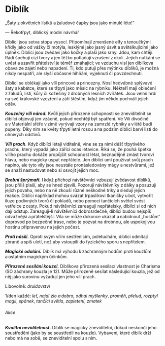# Diblík

<Card header="">


„Šaty z okvětních lístků a žaludové čapky jsou jako minulé léto\!“
  
— Řekotřpyt, diblický módní návrhář


</Card>
  
Diblíci jsou sotva stopu vysocí. Připomínají zmenšené elfy s tenoučkými křídly jako od vážky či motýla, lesklými jako jasný úsvit a světélkujícími jako úplněk. Diblíci jsou zvědaví jako kočky a plaší jako srny. Jdou, kam chtějí. Rádi špehují cizí tvory a jen těžko potlačují vzrušení z okolí. Jejich nutkání se uvést a uzavřít přátelství je téměř zmáhající; ve vzduchu visí jen diblíkova obava ze zajetí nebo napadení. Ti, kdo putují přes mýtinku diblíků, je možná nikdy nespatří, ale slyší občasné hihňání, vyjeknutí či povzdechnutí.
  
Diblíci se oblékají jako vílí princové a princezny. Nosí hedvábné splývavé šaty a kabátce, které se třpytí jako měsíc na rybníku. Někteří mají oblečení z žaludů, listí, kůry či kožešiny z drobných lesních zvířátek. Jsou velmi hrdí na své královské vzezření a září štěstím, když jim někdo pochválí jejich oděv.
  
***Kouzelný vílí národ.*** Kvůli jejich přirozené schopnosti se zneviditelnit se diblíci objevují jen vzácně, pokud nechtějí být spatřeni. Ve Vílí divočině a v Materiální sféře v zimě vyrývají vzory na zamrzlé rybníky a v létě budí pupeny. Díky nim se květy třpytí letní rosou a na podzim diblíci barví listí do ohnivých odstínů.
  
***Vílí prach.*** Když diblíci létají viditelně, vine se za nimi déšť třpytivého prachu, který vypadá jako zářící ocas létavice. Říká se, že pouhá špetka vílího prachu dokáže propůjčit schopnost létat, beznadějně zmást tvorovi hlavu, nebo magicky uspat nepřátele. Jen diblíci umí používat svůj prach naplno, ale tyto víly jsou neustále pronásledovány mágy a nestvůrami, jež se snaží nastudovat nebo si osvojit jejich moc.
  
***Drobní šprýmaři.*** I když příchozí návštěvníci vzbuzují zvědavost diblíků, jsou příliš plaší, aby se hned zjevili. Pozorují návštěvníky z dálky a posuzují jejich povahu, nebo na ně zkouší různé neškodné triky a sledují jejich reakce. Diblíci například mohou svázat trpaslíkovi tkaničky u bot, vytvořit iluze podivných tvorů či pokladů, nebo pomocí tančících světel svést vetřelce z cesty. Pokud návštěvníci zareagují nepřátelsky, diblíci si od nich dají odstup. Zareagují-li návštěvníci dobrosrdečně, diblíci budou nejspíš odvážnější a přátelštější. Víla se může dokonce ukázat a nabídnout „hostům“ doprovod po bezpečné trase, nebo je pozvat na drobnou, ale uspokojivou hostinu připravenou na jejich počest.
  
***Proti násilí.*** Oproti svým vílím sestřenicím, poletuchám, diblíci odmítají zbraně a spíš uletí, než aby vstoupili do fyzického sporu s nepřítelem.

<Monster 
    title="Diblík"
    subtitle="Drobná víla, neutrální dobro"
    armor-class="15"
    hit-points="1 (1k4 – 1)"
    speed="2 sáhy, létání 6 sáhů"
    str="2 (-4)"
    dex="20 (+5)"
    con="8 (-1)"
    int="10 (+0)"
    wis="14 (+2)"
    cha="15 (+2)"
    skills="Nenápadnost +7, Vnímání +4"
    senses="pasivní Vnímání 14"
    languages="sylvánština"
    challenge="1/4 (50 ZK)"
    >
    
***Magické odolání.*** Diblík má výhodu k záchranným hodům proti kouzlům a ostatním magickým účinkům.
  
***Přirozené sesílání kouzel.*** Diblíkova přirozená sesílací vlastnost je Charisma (SO záchrany kouzla je 12). Může přirozeně sesílat následující kouzla, jež od něj jako surovinu vyžadují jen jeho vílí prach.
  
Libovolně: *druidovství*
  
1/den každé: *leť*, *najdi zlo a dobro*, *odhal myšlenky*, *proměň*, *přelud*, *rozptyl magii*, *spánek*, *tančící světla*, *zapletení*, *zmatek*
  
###### Akce
  
***Kvalitní neviditelnost.*** Diblík se magicky zneviditelní, dokud neskončí jeho soustředění (jako by se soustředil na kouzlo). Vybavení, které diblík drží nebo má na sobě, se zneviditelní spolu s ním.

</Monster>
